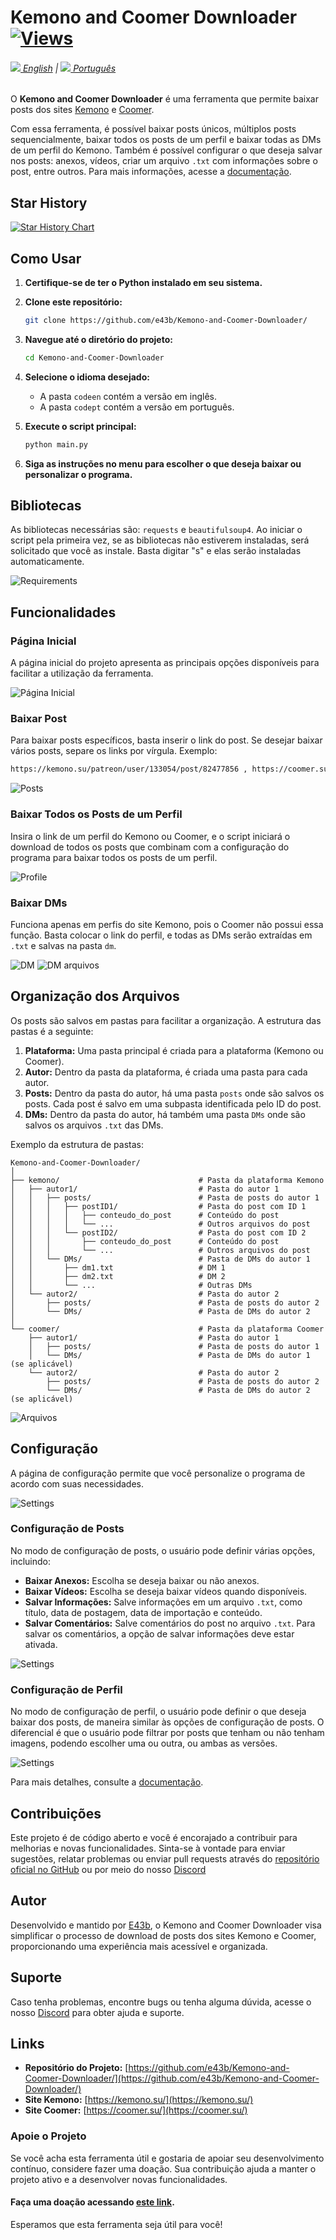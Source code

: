 # Kemono and Coomer Downloader  [![Views](https://hits.sh/github.com/e43bkmncoomptv3/hits.svg)](https://github.com/e43b/Kemono-and-Coomer-Downloader/)

###### [![](img/en-flag.svg) English](README.md) | [![](img/br.png) Português](README-ptbr.md)

O **Kemono and Coomer Downloader** é uma ferramenta que permite baixar posts dos sites [Kemono](https://kemono.su/) e [Coomer](https://coomer.su/).

Com essa ferramenta, é possível baixar posts únicos, múltiplos posts sequencialmente, baixar todos os posts de um perfil e baixar todas as DMs de um perfil do Kemono. Também é possível configurar o que deseja salvar nos posts: anexos, vídeos, criar um arquivo `.txt` com informações sobre o post, entre outros. Para mais informações, acesse a [documentação](https://github.com/e43b/Kemono-and-Coomer-Downloader/blob/main/codept/doc.md).

## Star History

[![Star History Chart](https://api.star-history.com/svg?repos=e43b/Kemono-and-Coomer-Downloader&type=Date)](https://star-history.com/#e43b/Kemono-and-Coomer-Downloader&Date)

## Como Usar

1. **Certifique-se de ter o Python instalado em seu sistema.**
2. **Clone este repositório:**

    ```sh
    git clone https://github.com/e43b/Kemono-and-Coomer-Downloader/
    ```

3. **Navegue até o diretório do projeto:**

    ```sh
    cd Kemono-and-Coomer-Downloader
    ```

4. **Selecione o idioma desejado:**

    - A pasta `codeen` contém a versão em inglês.
    - A pasta `codept` contém a versão em português.

5. **Execute o script principal:**

    ```sh
    python main.py
    ```

6. **Siga as instruções no menu para escolher o que deseja baixar ou personalizar o programa.**

## Bibliotecas

As bibliotecas necessárias são: `requests` e `beautifulsoup4`. Ao iniciar o script pela primeira vez, se as bibliotecas não estiverem instaladas, será solicitado que você as instale. Basta digitar "s" e elas serão instaladas automaticamente.

![Requirements](img/bibliotecas.png)

## Funcionalidades

### Página Inicial

A página inicial do projeto apresenta as principais opções disponíveis para facilitar a utilização da ferramenta.

![Página Inicial](img/home.png)

### Baixar Post

Para baixar posts específicos, basta inserir o link do post. Se desejar baixar vários posts, separe os links por vírgula. Exemplo:

```sh
https://kemono.su/patreon/user/133054/post/82477856 , https://coomer.su/fansly/user/285310079517863936/post/614339200069672960 , https://coomer.su/fansly/user/285310079517863936/post/611301068940255234
```

![Posts](img/posts.png)

### Baixar Todos os Posts de um Perfil

Insira o link de um perfil do Kemono ou Coomer, e o script iniciará o download de todos os posts que combinam com a configuração do programa para baixar todos os posts de um perfil.

![Profile](img/perfil.png)

### Baixar DMs

Funciona apenas em perfis do site Kemono, pois o Coomer não possui essa função. Basta colocar o link do perfil, e todas as DMs serão extraídas em `.txt` e salvas na pasta `dm`.

![DM](img/dm.png)
![DM arquivos](img/dmarchives.png)

## Organização dos Arquivos

Os posts são salvos em pastas para facilitar a organização. A estrutura das pastas é a seguinte:

1. **Plataforma:** Uma pasta principal é criada para a plataforma (Kemono ou Coomer).
2. **Autor:** Dentro da pasta da plataforma, é criada uma pasta para cada autor.
3. **Posts:** Dentro da pasta do autor, há uma pasta `posts` onde são salvos os posts. Cada post é salvo em uma subpasta identificada pelo ID do post.
4. **DMs:** Dentro da pasta do autor, há também uma pasta `DMs` onde são salvos os arquivos `.txt` das DMs.

Exemplo da estrutura de pastas:

```
Kemono-and-Coomer-Downloader/
│
├── kemono/                               # Pasta da plataforma Kemono
│   ├── autor1/                           # Pasta do autor 1
│   │   ├── posts/                        # Pasta de posts do autor 1
│   │   │   ├── postID1/                  # Pasta do post com ID 1
│   │   │   │   ├── conteudo_do_post      # Conteúdo do post
│   │   │   │   └── ...                   # Outros arquivos do post
│   │   │   └── postID2/                  # Pasta do post com ID 2
│   │   │       ├── conteudo_do_post      # Conteúdo do post
│   │   │       └── ...                   # Outros arquivos do post
│   │   └── DMs/                          # Pasta de DMs do autor 1
│   │       ├── dm1.txt                   # DM 1
│   │       ├── dm2.txt                   # DM 2
│   │       └── ...                       # Outras DMs
│   └── autor2/                           # Pasta do autor 2
│       ├── posts/                        # Pasta de posts do autor 2
│       └── DMs/                          # Pasta de DMs do autor 2
│
└── coomer/                               # Pasta da plataforma Coomer
    ├── autor1/                           # Pasta do autor 1
    │   ├── posts/                        # Pasta de posts do autor 1
    │   └── DMs/                          # Pasta de DMs do autor 1 (se aplicável)
    └── autor2/                           # Pasta do autor 2
        ├── posts/                        # Pasta de posts do autor 2
        └── DMs/                          # Pasta de DMs do autor 2 (se aplicável)
```

![Arquivos](img/arquivo.png)

## Configuração

A página de configuração permite que você personalize o programa de acordo com suas necessidades.

![Settings](img/configure.png)

### Configuração de Posts

No modo de configuração de posts, o usuário pode definir várias opções, incluindo:

- **Baixar Anexos:** Escolha se deseja baixar ou não anexos.
- **Baixar Vídeos:** Escolha se deseja baixar vídeos quando disponíveis.
- **Salvar Informações:** Salve informações em um arquivo `.txt`, como título, data de postagem, data de importação e conteúdo.
- **Salvar Comentários:** Salve comentários do post no arquivo `.txt`. Para salvar os comentários, a opção de salvar informações deve estar ativada.

![Settings](img/postconfig.png)

### Configuração de Perfil

No modo de configuração de perfil, o usuário pode definir o que deseja baixar dos posts, de maneira similar às opções de configuração de posts. O diferencial é que o usuário pode filtrar por posts que tenham ou não tenham imagens, podendo escolher uma ou outra, ou ambas as versões.

![Settings](img/configprofile.png)

Para mais detalhes, consulte a [documentação](https://github.com/e43b/Kemono-and-Coomer-Downloader/blob/main/codept/doc.md).

## Contribuições

Este projeto é de código aberto e você é encorajado a contribuir para melhorias e novas funcionalidades. Sinta-se à vontade para enviar sugestões, relatar problemas ou enviar pull requests através do [repositório oficial no GitHub](https://github.com/e43b/Kemono-and-Coomer-Downloader/) ou por meio do nosso [Discord](https://discord.gg/TaPhfXawcE)

## Autor

Desenvolvido e mantido por [E43b](https://github.com/e43b), o Kemono and Coomer Downloader visa simplificar o processo de download de posts dos sites Kemono e Coomer, proporcionando uma experiência mais acessível e organizada.

## Suporte

Caso tenha problemas, encontre bugs ou tenha alguma dúvida, acesse o nosso [Discord](https://discord.gg/TaPhfXawcE) para obter ajuda e suporte.

## Links

- **Repositório do Projeto:** [https://github.com/e43b/Kemono-and-Coomer-Downloader/](https://github.com/e43b/Kemono-and-Coomer-Downloader/)
- **Site Kemono:** [https://kemono.su/](https://kemono.su/)
- **Site Coomer:** [https://coomer.su/](https://coomer.su/)

### Apoie o Projeto

Se você acha esta ferramenta útil e gostaria de apoiar seu desenvolvimento contínuo, considere fazer uma doação. Sua contribuição ajuda a manter o projeto ativo e a desenvolver novas funcionalidades.

#### Faça uma doação acessando [este link](https://oxapay.com/donate/40874860).

Esperamos que esta ferramenta seja útil para você!
